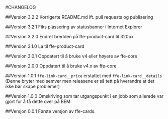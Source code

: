 #CHANGELOG

##Version 3.2.2
Korrigerte README.md ift. pull requests og publisering

##Version 3.2.1
Fiks plassering av statusbanner i Internet Explorer

##Version 3.2.0
Endret bredden på ffe-product-card til 320px

##Version 3.1.0
La til ffe-product-card

##Version 3.0.1
Oppdatert til å bruke v4 eller høyere av ffe-core

##Version 2.0.0
Oppdatert til å bruke v4.x av ffe-core

##Version 1.0.1
`ffe-link-card__price` erstattet med `ffe-link-card__details`
(Denne bryter med semver men releasene er så tett på hverandre at det ikke bør skape problemer)

##Version 1.0.0
Omskriving som tar utgangspunkt i en jobb som allerede var gjort for å få dette over på BEM

##Versjon 0.0.1
Første versjon av ffe-cards.
